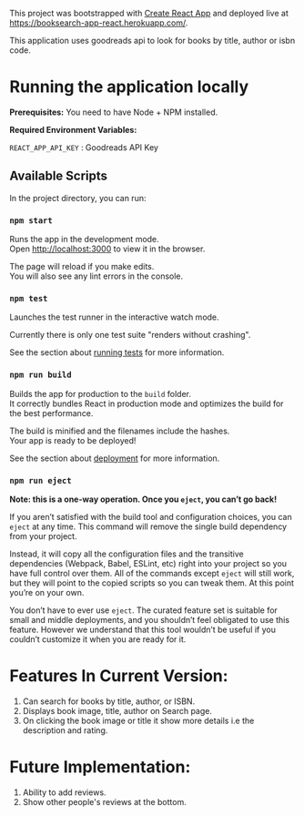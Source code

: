 
This project was bootstrapped with [Create React App](https://github.com/facebook/create-react-app) and deployed live at https://booksearch-app-react.herokuapp.com/.

This application uses goodreads api to look for books by title, author or isbn code.

# Running the application locally

**Prerequisites:** You need to have Node + NPM installed.

**Required Environment Variables:**

`REACT_APP_API_KEY` : Goodreads API Key

## Available Scripts

In the project directory, you can run:

### `npm start`

Runs the app in the development mode.<br>
Open [http://localhost:3000](http://localhost:3000) to view it in the browser.

The page will reload if you make edits.<br>
You will also see any lint errors in the console.

### `npm test`

Launches the test runner in the interactive watch mode.<br>

Currently there is only one test suite "renders without crashing".

See the section about [running tests](https://facebook.github.io/create-react-app/docs/running-tests) for more information.

### `npm run build`

Builds the app for production to the `build` folder.<br>
It correctly bundles React in production mode and optimizes the build for the best performance.

The build is minified and the filenames include the hashes.<br>
Your app is ready to be deployed!

See the section about [deployment](https://facebook.github.io/create-react-app/docs/deployment) for more information.

### `npm run eject`

**Note: this is a one-way operation. Once you `eject`, you can’t go back!**

If you aren’t satisfied with the build tool and configuration choices, you can `eject` at any time. This command will remove the single build dependency from your project.

Instead, it will copy all the configuration files and the transitive dependencies (Webpack, Babel, ESLint, etc) right into your project so you have full control over them. All of the commands except `eject` will still work, but they will point to the copied scripts so you can tweak them. At this point you’re on your own.

You don’t have to ever use `eject`. The curated feature set is suitable for small and middle deployments, and you shouldn’t feel obligated to use this feature. However we understand that this tool wouldn’t be useful if you couldn’t customize it when you are ready for it.

# Features In Current Version:

1. Can search for books by title, author, or ISBN.
2. Displays book image, title, author on Search page.
3. On clicking the book image or title it show more details i.e the description and rating.

# Future Implementation:

1. Ability to add reviews.
2. Show other people's reviews at the bottom.
